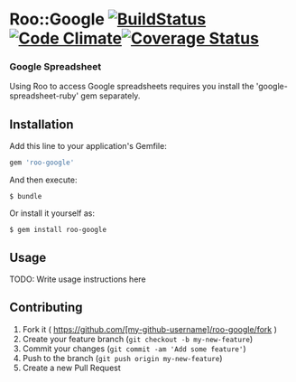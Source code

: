 # Roo::Google [![BuildStatus](https://travis-ci.org/roo-rb/roo-google.svg)](https://travis-ci.org/roo-rb/roo-google)[![Code Climate](https://codeclimate.com/github/roo-rb/roo-google/badges/gpa.svg)](https://codeclimate.com/github/roo-rb/roo-google)[![Coverage Status](https://coveralls.io/repos/roo-rb/roo-google/badge.png)](https://coveralls.io/r/roo-rb/roo-google)

### Google Spreadsheet

Using Roo to access Google spreadsheets requires you install the 'google-spreadsheet-ruby' gem separately.

## Installation

Add this line to your application's Gemfile:

```ruby
gem 'roo-google'
```

And then execute:

    $ bundle

Or install it yourself as:

    $ gem install roo-google

## Usage

TODO: Write usage instructions here

## Contributing

1. Fork it ( https://github.com/[my-github-username]/roo-google/fork )
2. Create your feature branch (`git checkout -b my-new-feature`)
3. Commit your changes (`git commit -am 'Add some feature'`)
4. Push to the branch (`git push origin my-new-feature`)
5. Create a new Pull Request

